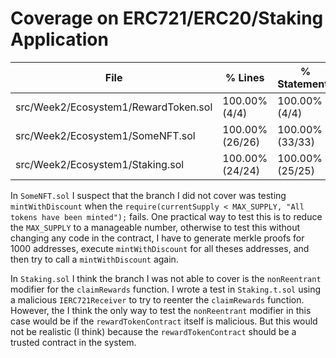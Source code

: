# Coverage on ERC721/ERC20/Staking Application

| File                                       | % Lines           | % Statements      | % Branches       | % Funcs         |
|--------------------------------------------|-------------------|-------------------|------------------|-----------------|
| src/Week2/Ecosystem1/RewardToken.sol       | 100.00% (4/4)     | 100.00% (4/4)     | 100.00% (4/4)    | 100.00% (2/2)   |
| src/Week2/Ecosystem1/SomeNFT.sol           | 100.00% (26/26)   | 100.00% (33/33)   | 94.44% (17/18)   | 100.00% (5/5)   |
| src/Week2/Ecosystem1/Staking.sol           | 100.00% (24/24)   | 100.00% (25/25)   | 91.67% (11/12)   | 100.00% (8/8)   |

In `SomeNFT.sol` I suspect that the branch I did not cover was testing `mintWithDiscount` when the `require(currentSupply < MAX_SUPPLY, "All tokens have been minted");` fails. One practical way to test this is to reduce the `MAX_SUPPLY` to a manageable number, otherwise to test this without changing any code in the contract, I have to generate merkle proofs for 1000 addresses, execute `mintWithDiscount` for all theses addresses, and then try to call a `mintWithDiscount` again.

In `Staking.sol` I think the branch I was not able to cover is the `nonReentrant` modifier for the `claimRewards` function. I wrote a test in `Staking.t.sol` using a malicious `IERC721Receiver` to try to reenter the `claimRewards` function. However, the I think the only way to test the `nonReentrant` modifier in this case would be if the `rewardTokenContract` itself is malicious. But this would not be realistic (I think) because the `rewardTokenContract` should be a trusted contract in the system.